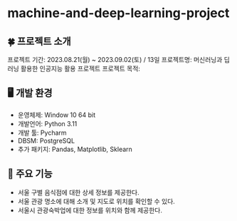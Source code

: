 # machine-and-deep-learning-project

## 🍀 프로젝트 소개
프로젝트 기간: 2023.08.21(월) ~ 2023.09.02(토) / 13일
프로젝트명: 머신러닝과 딥러닝 활용한 인공지능 활용 프로젝트
프로젝트 목적: 

## 🖥️ 개발 환경
- 운영체제: Window 10 64 bit
- 개발언어: Python 3.11
- 개발 툴: Pycharm
- DBSM: PostgreSQL
- 추가 패키지: Pandas, Matplotlib, Sklearn
  
## 📌 주요 기능
- 서울 구별 음식점에 대한 상세 정보를 제공한다.
- 서울 관광 명소에 대해 소개 및 지도로 위치를 확인할 수 있다.
- 서울시 관광숙박업에 대한 정보를 위치와 함께 제공한다.
